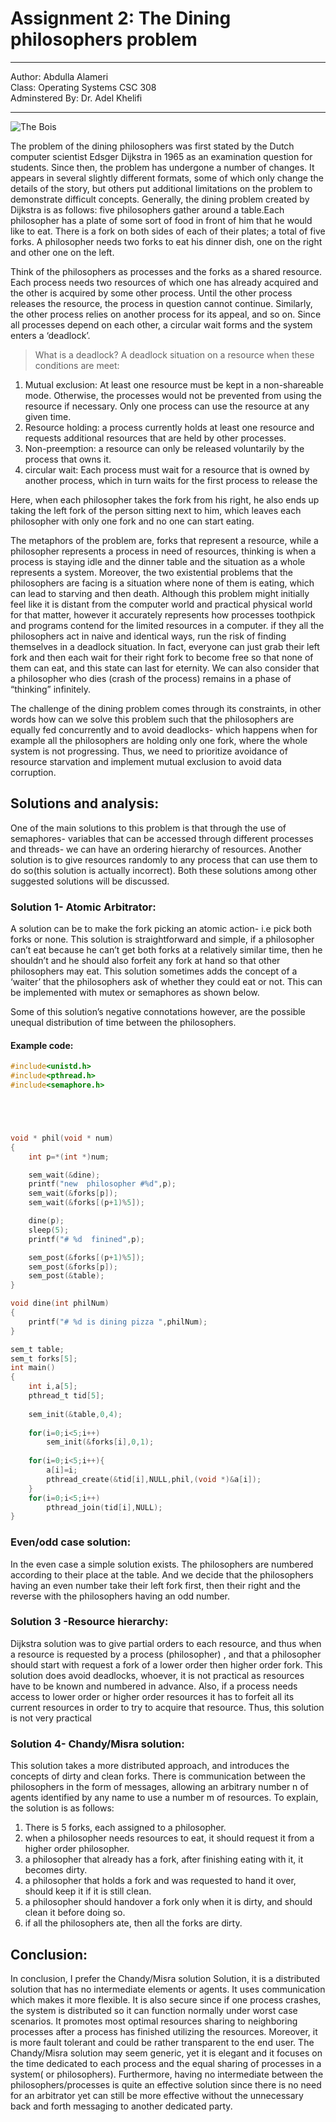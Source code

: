 # Assignment 2: The Dining philosophers problem 
---
Author: Abdulla Alameri   
Class: Operating Systems CSC 308    
Adminstered By: Dr. Adel Khelifi    

---
![The Bois](https://upload.wikimedia.org/wikipedia/commons/7/7b/An_illustration_of_the_dining_philosophers_problem.png)

The problem of the dining philosophers was first stated by the Dutch computer scientist Edsger Dijkstra in 1965 as an examination question for students. Since then, the problem has undergone a number of changes. It appears in several slightly different formats, some of which only change the details of the story, but others put additional limitations on the problem to demonstrate difficult concepts. 
Generally, the dining problem created by Dijkstra is as follows: five philosophers gather around a table.Each philosopher has a plate of some sort of food in front of him that he would like to eat. There is a fork on both sides of each of their plates; a total of five forks. A philosopher needs two forks to eat his dinner dish, one on the right and other one on the left. 

Think of the philosophers as processes and the forks as a shared resource. Each process needs two resources of which one has already acquired and the other is acquired by some other process. Until the other process releases the resource, the process in question cannot continue. Similarly, the other process relies on another process for its appeal, and so on. Since all processes depend on each other, a circular wait forms and the system enters a ‘deadlock’.

> What is a deadlock?
A deadlock situation on a resource when these conditions are meet: 
1.    Mutual exclusion: At least one resource must be kept in a non-shareable mode. Otherwise, the processes would not be prevented from using the resource if necessary. Only one process can use the resource at any given time.
2.    Resource holding: a process currently holds at least one resource and requests additional resources that are held by other processes.
3.    Non-preemption: a resource can only be released voluntarily by the process that owns it.
4.    circular wait: Each process must wait for a resource that is owned by another process, which in turn waits for the first process to release the 


Here, when each philosopher takes the fork from his right, he also ends up taking the left fork of the person sitting next to him, which leaves each philosopher with only one fork and no one can start eating.


The metaphors of the problem are, forks that represent a resource, while a philosopher represents a process in need of resources, thinking is when a process is staying idle and the dinner table and the situation as a whole represents a system. 
Moreover, the two existential problems that the philosophers are facing is a situation where none of them is eating, which can lead to starving and then death. Although this problem might initially feel like it is distant from the computer world and practical physical world for that matter, however it accurately represents how processes toothpick and programs contend for the limited resources in a computer. 
if they all the philosophers act in naive and identical ways, run the risk of finding themselves in a deadlock situation. In fact, everyone can just grab their left fork and then each wait for their right fork to become free so that none of them can eat, and this state can last for eternity. We can also consider that a philosopher who dies (crash of the process) remains in a phase of “thinking” infinitely. 

The challenge of the dining problem comes through its constraints, in other words how can we solve this problem such that the philosophers are equally fed  concurrently and to avoid deadlocks- which happens when for example all the philosophers are holding only one fork, where the whole system is not progressing. Thus, we need to prioritize avoidance of resource starvation and implement mutual exclusion to avoid data corruption.

## Solutions and analysis:

One of the main solutions to this problem is that through the use of semaphores- variables that can be accessed through different processes and threads- we can have an ordering hierarchy of resources. Another solution is to give resources randomly to any process that can use them to do so(this solution is actually incorrect). Both these solutions among other suggested solutions will be discussed. 

### Solution 1- Atomic Arbitrator:

A solution can be to make the fork picking an atomic action- i.e pick both forks or none. This solution is straightforward and simple, if a philosopher can’t eat because he can’t get both forks at a relatively similar time, then he shouldn’t and he should also forfeit any fork at hand so that other philosophers may eat. This solution sometimes adds the concept of a ‘waiter’ that the philosophers ask of whether they could eat or not. This can be implemented with mutex or semaphores as shown below.

Some of this solution’s negative connotations however, are the possible unequal distribution of time between the philosophers. 

#### Example code:    

```c
#include<unistd.h>
#include<pthread.h>
#include<semaphore.h>





void * phil(void * num)
{
	int p=*(int *)num;

	sem_wait(&dine);
	printf("new  philosopher #%d",p);
	sem_wait(&forks[p]);
	sem_wait(&forks[(p+1)%5]);

	dine(p);
	sleep(5);
	printf("# %d  finined",p);

	sem_post(&forks[(p+1)%5]);
	sem_post(&forks[p]);
	sem_post(&table);
}

void dine(int philNum)
{
	printf("# %d is dining pizza ",philNum);
}

sem_t table;
sem_t forks[5];
int main()
{
	int i,a[5];
	pthread_t tid[5];
	
	sem_init(&table,0,4);
	
	for(i=0;i<5;i++)
		sem_init(&forks[i],0,1);
		
	for(i=0;i<5;i++){
		a[i]=i;
		pthread_create(&tid[i],NULL,phil,(void *)&a[i]);
	}
	for(i=0;i<5;i++)
		pthread_join(tid[i],NULL);
}
```

### Even/odd case solution:
In the even case a simple solution exists. The philosophers are numbered according to their place at the table. And we decide that the philosophers having an even number take their left fork first, then their right and the reverse with the philosophers having an odd number.


### Solution 3 -Resource hierarchy: 

Dijkstra solution was to give partial orders to each resource, and thus when a resource is requested by a process (philosopher) , and that a philosopher should start with request a fork of a lower order then higher order fork. This solution does avoid deadlocks, whoever, it is not practical as resources have to be known and numbered in advance. Also, if a process needs access to lower order or higher order resources it has to forfeit all its current resources in order to try to acquire that resource.  Thus, this solution is not very practical 

### Solution 4- Chandy/Misra solution: 

This solution takes a more distributed approach, and introduces the concepts of dirty and clean forks. There is communication between the philosophers in the form of messages, allowing an arbitrary number n of agents identified by any name to use a number m of resources.
To explain, the solution is as follows:
1.    There is 5 forks, each assigned to a philosopher.
2.    when a philosopher needs resources to eat, it should request it from a higher order philosopher.
3.    a philosopher that already has a fork, after finishing eating with it, it becomes dirty.
4.    a philosopher that holds a fork and was requested to hand it over, should keep it if it is still clean.
5.    a philosopher should handover a fork only when it is dirty, and should clean it before doing so. 
6.    if all the philosophers ate, then all the forks are dirty.


## Conclusion: 

In conclusion, I prefer the Chandy/Misra solution Solution, it is a distributed solution that has no intermediate elements or agents. It uses communication which makes it more flexible. It is also secure since if one process crashes, the system is distributed so it can function normally under worst case scenarios. It promotes most optimal resources sharing to neighboring processes after a process has finished utilizing the resources. Moreover, it is more fault tolerant and could be rather transparent to the end user. 
The Chandy/Misra solution may seem generic, yet it is elegant and it focuses on the time dedicated to each process and the equal sharing of processes in a system( or philosophers). Furthermore, having no intermediate between the philosophers/processes is quite an effective solution since there is no need for an arbitrator yet can still be more effective without the unnecessary back and forth messaging to another dedicated party. 
